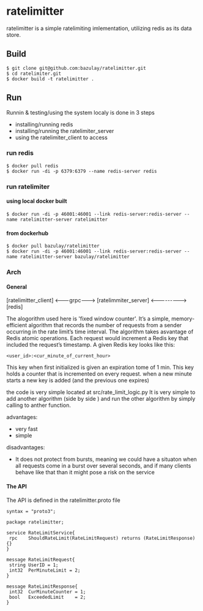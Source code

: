 # ratelimitter

ratelimitter is a simple ratelimiting imlementation, utilizing redis as its data store.

## Build
```
$ git clone git@github.com:bazulay/ratelimitter.git
$ cd ratelimiter.git
$ docker build -t ratelimitter .
```

## Run
Runnin & testing/using the system localy is done in 3 steps
- installing/running redis
- installing/running the ratelimiter_server
- using the ratelimiter_client to access 
### run redis
```
$ docker pull redis
$ docker run -di -p 6379:6379 --name redis-server redis 
```
### run ratelimiter
#### using local docker built
```
$ docker run -di -p 46001:46001 --link redis-server:redis-server --name ratelimitter-server ratelimitter
```
#### from dockerhub
```
$ docker pull bazulay/ratelimitter
$ docker run -di -p 46001:46001 --link redis-server:redis-server --name ratelimitter-server bazulay/ratelimitter
```
### Arch
#### General

[ratelimitter_client] <---grpc---> [ratelimmiter_server] <--------->[redis]

The alogorithm used here is 'fixed window counter'. It’s a simple, memory-efficient algorithm that records the number of requests from a sender occurring in the rate limit’s time interval. The algorithm takes asvantage of Redis atomic operations. Each request would increment a Redis key that included the request’s timestamp. A given Redis key looks like this:
```
<user_id>:<cur_minute_of_current_hour>
```
This key when first initialized is given an expiration tome of 1 min.
This key holds a counter that is incremented on every request.
when a new minute starts a new key is added (and the previous one expires)

the code is very simple located at src/rate_limit_logic.py
It is very simple to add another algorithm (side by side ) and run the other algorithm by simply calling to anther function.

advantages:
- very fast
- simple

disadvantages:
- It does not protect from bursts, meaning we could have a situaton when all requests come in a burst over several seconds, and if many clients behave like that than it might pose a risk on the service 

#### The API

The API is defined in the ratelimitter.proto file
```
syntax = "proto3";

package ratelimitter;

service RateLimitService{
 rpc    ShouldRateLimit(RateLimitRequest) returns (RateLimitResponse) {}
}

message RateLimitRequest{
 string UserID = 1;
 int32  PerMinuteLimit = 2;
}

message RateLimitResponse{
 int32  CurMinuteCounter = 1;
 bool   ExceededLimit    = 2;
}
```




